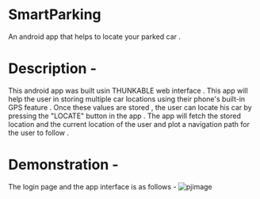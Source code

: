 # SmartParking
An android app that helps to locate your parked car .

# Description - 
This android app was built usin THUNKABLE web interface . This app will help the user in storing multiple car locations using their phone's built-in  GPS feature . Once  these values are stored , the user can locate his car by pressing the "LOCATE" button in the app . The app will fetch the stored location and the current location of the user and plot a navigation path for the user to follow . 

# Demonstration -

The login page and the app interface is as follows - 
![pjimage](https://cloud.githubusercontent.com/assets/20648536/24470064/4229354a-14db-11e7-9842-2581a0fa7e32.jpg)
